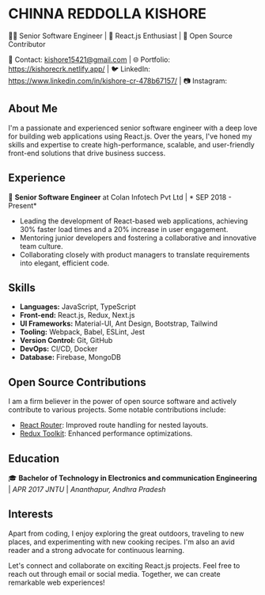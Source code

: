 # CHINNA REDDOLLA KISHORE

👨‍💻 Senior Software Engineer | 🚀 React.js Enthusiast | 🌟 Open Source Contributor

📧 Contact: kishore15421@gmail.com | 🌐 Portfolio: https://kishorecrk.netlify.app/ | 🐦 LinkedIn: https://www.linkedin.com/in/kishore-cr-478b67157/ | 📷 Instagram: 

## About Me

I'm a passionate and experienced senior software engineer with a deep love for building web applications using React.js. Over the years, I've honed my skills and expertise to create high-performance, scalable, and user-friendly front-end solutions that drive business success.

## Experience

🚀 **Senior Software Engineer** at Colan Infotech Pvt Ltd | * SEP 2018 - Present*
- Leading the development of React-based web applications, achieving 30% faster load times and a 20% increase in user engagement.
- Mentoring junior developers and fostering a collaborative and innovative team culture.
- Collaborating closely with product managers to translate requirements into elegant, efficient code.

## Skills

- **Languages:** JavaScript, TypeScript
- **Front-end:** React.js, Redux, Next.js
- **UI Frameworks:** Material-UI, Ant Design, Bootstrap, Tailwind
- **Tooling:** Webpack, Babel, ESLint, Jest
- **Version Control:** Git, GitHub
- **DevOps:** CI/CD, Docker
- **Database:** Firebase, MongoDB

## Open Source Contributions

I am a firm believer in the power of open source software and actively contribute to various projects. Some notable contributions include:
- [React Router](https://github.com/ReactTraining/react-router): Improved route handling for nested layouts.
- [Redux Toolkit](https://github.com/reduxjs/redux-toolkit): Enhanced performance optimizations.

## Education

🎓 **Bachelor of Technology in Electronics and communication Engineering** | *APR 2017*
*JNTU* | *Ananthapur, Andhra Pradesh*

## Interests

Apart from coding, I enjoy exploring the great outdoors, traveling to new places, and experimenting with new cooking recipes. I'm also an avid reader and a strong advocate for continuous learning.

Let's connect and collaborate on exciting React.js projects. Feel free to reach out through email or social media. Together, we can create remarkable web experiences!
